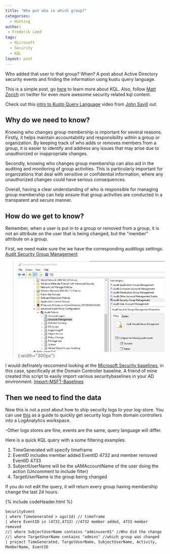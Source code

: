 ```yaml
---
title: "Who put who in which group?"
categories:
  - Hunting
author:
 - Frederik Leed
tags:
  - Microsoft
  - Security
  - KQL
layout: post  
---
```


Who added that user to that group? When? A post about Active Directory security events and finding the information using kustu query language.

This is a simple post, go [here](https://github.com/rod-trent/MustLearnKQL)  to learn more about KQL. Also, follow [Matt Zorich](https://twitter.com/reprise_99?s=20) on twitter for even more awesome security related kql content.

Check out this [intro to Kusto Query Language](https://www.youtube.com/watch?v=Pl8n6GaWEo0)  video from [John Savill](https://twitter.com/NTFAQGuy?s=20) out.

## Why do we need to know?

Knowing who changes group membership is important for several reasons. Firstly, it helps maintain accountability and responsibility within a group or organization. By keeping track of who adds or removes members from a group, it is easier to identify and address any issues that may arise due to unauthorized or inappropriate changes.

Secondly, knowing who changes group membership can also aid in the auditing and monitoring of group activities. This is particularly important for organizations that deal with sensitive or confidential information, where any unauthorized changes could have serious consequences.

Overall, having a clear understanding of who is responsible for managing group membership can help ensure that group activities are conducted in a transparent and secure manner.

## How do we get to know?

Remember, when a user is put in to a group or removed from a group, it is not an attribute on the user that is being changed, but the "member" attribute on a group.

First, we need make sure the we have the corresponding auditlogs settings. [Audit Security Group Management](https://learn.microsoft.com/en-us/windows/security/threat-protection/auditing/audit-security-group-management)

>![Audit_GPO](/assets/images/Audit_security_group_mgmt.png){:width="300px"}

I would definately reccomend looking at the [Microsoft Security baselines](https://learn.microsoft.com/en-us/windows/security/threat-protection/windows-security-configuration-framework/windows-security-baselines), in this case, specifically at the Domain Controller baseline. A friend of mine created this script to easily import various securitybaselines in your AD environment. [Import-MSFT-Baselines](https://github.com/SysAdminDk/Powershell-Scripts/blob/main/Active%20Directory/Import-MSFT-Baselines.ps1)

## Then we need to find the data

Now this is not a post about how to ship security logs to your log-store. You can use [this](https://pixelrobots.co.uk/2019/07/query-active-directory-security-events-using-azure-log-analytics-on-the-cheap/) as a guide to quickly get security logs from domain controllers into a LogAnalytics workspace.

-Other logs stores are fine, events are the same, query language will differ.

Here is a quick KQL query with a some filtering examples. 

1. TimeGenerated will specify timeframe
2. EventID includes member added EventID 4732 and member removed EventID 4733
3. SubjectUserName will be the sAMAccountName of the user doing the action (Uncomment to include filter)
4. TargetUserName is the group being changed

If you do not edit the query, it will return every group having membership change the last 24 hours.

{% include codeHeader.html %}

```kusto
SecurityEvent
| where TimeGenerated > ago(1d) // timeframe
| where EventID in (4732,4733) //4732 member added, 4733 member removed
//| where SubjectUserName contains "adminuser01" //Who did the change
//| where TargetUserName contains "admins" //which group was changed
| project TimeGenerated, TargetUserName, SubjectUserName, Activity, MemberName, EventID
```
